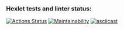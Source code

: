 ### Hexlet tests and linter status:
[![Actions Status](https://github.com/nezbut/frontend-project-44/actions/workflows/hexlet-check.yml/badge.svg)](https://github.com/nezbut/frontend-project-44/actions)
[![Maintainability](https://api.codeclimate.com/v1/badges/3b303b82e98231fab4d8/maintainability)](https://codeclimate.com/github/nezbut/frontend-project-44/maintainability)
[![asciicast](https://asciinema.org/a/Add3LeTtIW5nacjB0xPhxRAhi.svg)](https://asciinema.org/a/Add3LeTtIW5nacjB0xPhxRAhi)